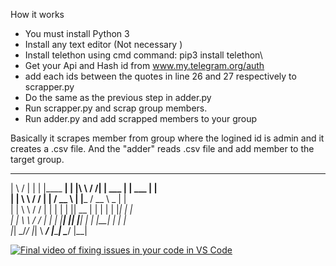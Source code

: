 How it works

- You must install Python 3
- Install any text editor (Not necessary )
- Install telethon using cmd command: pip3 install telethon\
- Get your Api and Hash id from www.my.telegram.org/auth
- add each ids between the quotes in line 26 and 27 respectively to scrapper.py
- Do the same as the previous step in adder.py
- Run scrapper.py and scrap group members.
- Run adder.py and add scrapped members to your group


Basically it scrapes member from group where the logined id is admin and it creates a .csv file.
And the "adder" reads .csv file and add member to the target group.  
 ___            ___          __                     ____________ 
|   \          /   |         | |                   |____    ____|
| |\ \        / /| |   ___   | |         ___            |  |     
| | \ \      / / | |  / __ \ | |_____   / __ \   _      |  |     
| |  \ \    / /  | | | |  | ||  __   | | |  | | |_|     |  |     
| |   \ \  / /   | | | |__| || |__|  | | |__| |         |  |     
|_|    \_\/_/    |_|  \ ___/ |_______|  \____/          |__|     
                                                                   
[![Final video of fixing issues in your code in VS Code](http://img.youtube.com/vi/G2lCYj1cbUA/hqdefault.jpg)][def]

[def]: https://www.youtube.com/watch?v=G2lCYj1cbUA